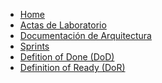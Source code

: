 * [Home](https://github.com/ISIS2503/ISIS2503-202101-S2-ARCHITECTOVERFLOWEXCEPTION/wiki)
* [Actas de Laboratorio](https://github.com/ISIS2503/ISIS2503-202101-S2-ARCHITECTOVERFLOWEXCEPTION/wiki/Actas-de-Laboratorios)
* [Documentación de Arquitectura](https://github.com/ISIS2503/ISIS2503-202101-S2-ARCHITECTOVERFLOWEXCEPTION/wiki/Documentaci%C3%B3n-de-Arquitectura)
* [Sprints](https://github.com/ISIS2503/ISIS2503-202101-S2-ARCHITECTOVERFLOWEXCEPTION/wiki/Sprints)
* [Defition of Done (DoD)](https://github.com/ISIS2503/ISIS2503-202101-S2-ARCHITECTOVERFLOWEXCEPTION/wiki/Definition-of-Done-(DoD))
* [Definition of Ready (DoR)](https://github.com/ISIS2503/ISIS2503-202101-S2-ARCHITECTOVERFLOWEXCEPTION/wiki/Definition-of-Ready-(DoR))




